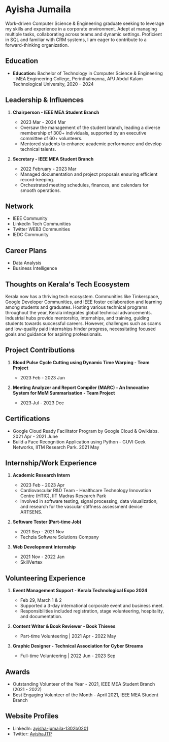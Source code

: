 # Ayisha Jumaila

Work-driven Computer Science & Engineering graduate seeking to leverage my skills and experience in a corporate environment. Adept at managing multiple tasks, collaborating across teams and dynamic settings. Proficient in SQL and familiar with CRM systems, I am eager to contribute to a forward-thinking organization.

## Education
- **Education:** Bachelor of Technology in Computer Science & Engineering - MEA Engineering College, Perinthalmanna, APJ Abdul Kalam Technological University, 2020 – 2024

## Leadership & Influences
1. **Chairperson - IEEE MEA Student Branch**
   - 2023 Mar - 2024 Mar
   - Oversaw the management of the student branch, leading a diverse membership of 300+ individuals, supported by an executive committee of 60+ volunteers.
   - Mentored students to enhance academic performance and develop technical talents.

2. **Secretary - IEEE MEA Student Branch**
   - 2022 February - 2023 Mar
   - Managed documentation and project proposals ensuring efficient record-keeping.
   - Orchestrated meeting schedules, finances, and calendars for smooth operations.

## Network
- IEEE Community
- LinkedIn Tech Communities
- Twitter WEB3 Communities
- IEDC Community

## Career Plans
- Data Analysis
- Business Intelligence

## Thoughts on Kerala's Tech Ecosystem
Kerala now has a thriving tech ecosystem. Communities like Tinkerspace, Google Developer Communities, and IEEE foster collaboration and learning among students and graduates. Hosting various technical programs throughout the year, Kerala integrates global technical advancements. Industrial hubs provide mentorship, internships, and training, guiding students towards successful careers. However, challenges such as scams and low-quality paid internships hinder progress, necessitating focused goals and guidance for aspiring professionals.

## Project Contributions
1. **Blood Pulse Cycle Cutting using Dynamic Time Warping - Team Project**
   - 2023 Feb - 2023 Jun

2. **Meeting Analyzer and Report Compiler (MARC) - An Innovative System for MoM Summarisation - Team Project**
   - 2023 Jul - 2023 Dec

## Certifications
- Google Cloud Ready Facilitator Program by Google Cloud & Qwiklabs. 2021 Apr - 2021 June
- Build a Face Recognition Application using Python - GUVI Geek Networks, IITM Research Park. 2021 May

## Internship/Work Experience
1. **Academic Research Intern**
   - 2023 Feb - 2023 Apr
   - Cardiovascular R&D Team - Healthcare Technology Innovation Centre (HTIC), IIT Madras Research Park
   - Involved in software testing, signal processing, data visualization, and research for the vascular stiffness assessment device ARTSENS.

2. **Software Tester (Part-time Job)**
   - 2021 Sep - 2021 Nov
   - Techzia Software Solutions Company

3. **Web Development Internship**
   - 2021 Nov - 2022 Jan
   - SkillVertex

## Volunteering Experience
1. **Event Management Support - Kerala Technological Expo 2024**
   - Feb 29, March 1 & 2
   - Supported a 3-day international corporate event and business meet.
   - Responsibilities included registration, stage volunteering, hospitality, and documentation.

2. **Content Writer & Book Reviewer - Book Thieves**
   - Part-time Volunteering | 2021 Apr - 2022 May

3. **Graphic Designer - Technical Association for Cyber Streams**
   - Full-time Volunteering | 2022 Jun - 2023 Sep

## Awards
- Outstanding Volunteer of the Year - 2021, IEEE MEA Student Branch (2021 - 2022)
- Best Engaging Volunteer of the Month - April 2021, IEEE MEA Student Branch

## Website Profiles
- LinkedIn: [ayisha-jumaila-1302b0201](http://www.linkedin.com/in/ayisha-jumaila-1302b0201/)
- Twitter: [AyishaJTP](https://twitter.com/AyishaJTP)
